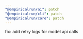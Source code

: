 ```yaml
---
"@empiricalrun/ai": patch
"@empiricalrun/cli": patch
"@empiricalrun/core": patch
---
```


fix: add retry logs for model api calls
